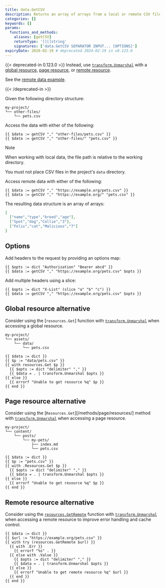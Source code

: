 ```yaml
---
title: data.GetCSV
description: Returns an array of arrays from a local or remote CSV file, or an error if the file does not exist.
categories: []
keywords: []
params:
  functions_and_methods:
    aliases: [getCSV]
    returnType: '[][]string'
    signatures: ['data.GetCSV SEPARATOR INPUT... [OPTIONS]']
expiryDate: 2026-02-19 # deprecated 2024-02-19 in v0.123.0
---
```


{{< deprecated-in 0.123.0 >}}
Instead, use [`transform.Unmarshal`] with a [global resource](g), [page resource](g), or [remote resource](g).

See the [remote data example].

[`transform.Unmarshal`]: /functions/transform/unmarshal/
[remote data example]: /functions/resources/getremote/#remote-data
{{< /deprecated-in >}}

Given the following directory structure:

```text
my-project/
└── other-files/
    └── pets.csv
```

Access the data with either of the following:

```go-html-template
{{ $data := getCSV "," "other-files/pets.csv" }}
{{ $data := getCSV "," "other-files/" "pets.csv" }}
```

> [!note]
> When working with local data, the file path is relative to the working directory.
>
> You must not place CSV files in the project's `data` directory.

Access remote data with either of the following:

```go-html-template
{{ $data := getCSV "," "https://example.org/pets.csv" }}
{{ $data := getCSV "," "https://example.org/" "pets.csv" }}
```

The resulting data structure is an array of arrays:

```json
[
  ["name","type","breed","age"],
  ["Spot","dog","Collie","3"],
  ["Felix","cat","Malicious","7"]
]
```

## Options

Add headers to the request by providing an options map:

```go-html-template
{{ $opts := dict "Authorization" "Bearer abcd" }}
{{ $data := getCSV "," "https://example.org/pets.csv" $opts }}
```

Add multiple headers using a slice:

```go-html-template
{{ $opts := dict "X-List" (slice "a" "b" "c") }}
{{ $data := getCSV "," "https://example.org/pets.csv" $opts }}
```

## Global resource alternative

Consider using the [`resources.Get`] function with [`transform.Unmarshal`] when accessing a global resource.

```text
my-project/
└── assets/
    └── data/
        └── pets.csv
```

```go-html-template
{{ $data := dict }}
{{ $p := "data/pets.csv" }}
{{ with resources.Get $p }}
  {{ $opts := dict "delimiter" "," }}
  {{ $data = . | transform.Unmarshal $opts }}
{{ else }}
  {{ errorf "Unable to get resource %q" $p }}
{{ end }}
```

## Page resource alternative

Consider using the [`Resources.Get`][/methods/page/resources/] method with [`transform.Unmarshal`] when accessing a page resource.

```text
my-project/
└── content/
    └── posts/
        └── my-pets/
            ├── index.md
            └── pets.csv
```

```go-html-template
{{ $data := dict }}
{{ $p := "pets.csv" }}
{{ with .Resources.Get $p }}
  {{ $opts := dict "delimiter" "," }}
  {{ $data = . | transform.Unmarshal $opts }}
{{ else }}
  {{ errorf "Unable to get resource %q" $p }}
{{ end }}
```

## Remote resource alternative

Consider using the [`resources.GetRemote`] function with [`transform.Unmarshal`] when accessing a remote resource to improve error handling and cache control.

```go-html-template
{{ $data := dict }}
{{ $url := "https://example.org/pets.csv" }}
{{ with try (resources.GetRemote $url) }}
  {{ with .Err }}
    {{ errorf "%s" . }}
  {{ else with .Value }}
    {{ $opts := dict "delimiter" "," }}
    {{ $data = . | transform.Unmarshal $opts }}
  {{ else }}
    {{ errorf "Unable to get remote resource %q" $url }}
  {{ end }}
{{ end }}
```

[`resources.GetRemote`]: /functions/resources/getremote/

<!-- markdownlint-disable MD053 -->
[`transform.Unmarshal`]: /functions/transform/unmarshal/
<!-- markdownlint-enable MD053 -->
